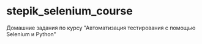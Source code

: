 # stepik_selenium_course
Домашние задания по курсу "Автоматизация тестирования с помощью Selenium и Python"
